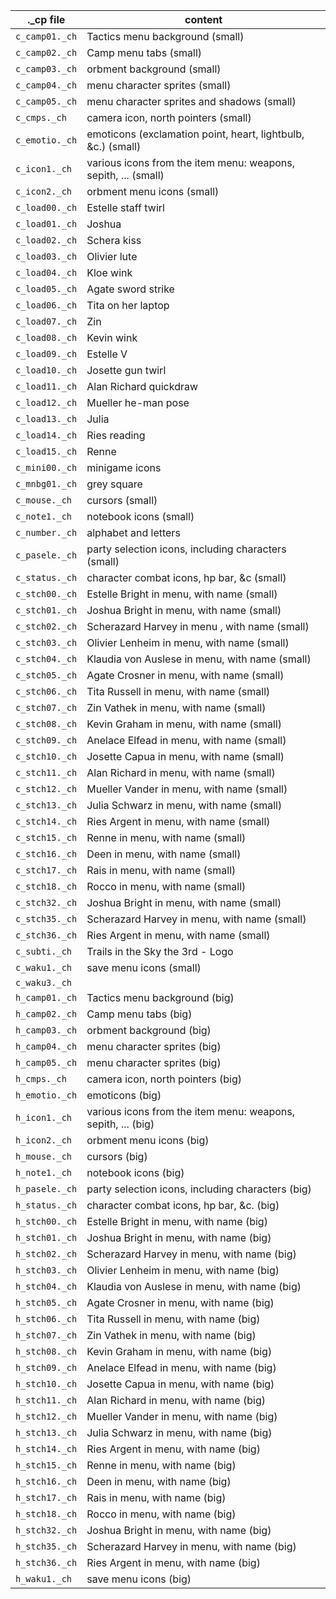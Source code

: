 | ._cp file      | content                                                        |
| -------------- | -------------------------------------------------------------- |
| `c_camp01._ch` | Tactics menu background (small)                                |
| `c_camp02._ch` | Camp menu tabs (small)                                         |
| `c_camp03._ch` | orbment background (small)                                     |
| `c_camp04._ch` | menu character sprites (small)                                 |
| `c_camp05._ch` | menu character sprites and shadows (small)                     |
| `c_cmps._ch`   | camera icon, north pointers (small)                            |
| `c_emotio._ch` | emoticons (exclamation point, heart, lightbulb, &c.) (small)   |
| `c_icon1._ch`  | various icons from the item menu: weapons, sepith, ... (small) |
| `c_icon2._ch`  | orbment menu icons (small)                                     |
| `c_load00._ch` | Estelle staff twirl                                            |
| `c_load01._ch` | Joshua                                                         |
| `c_load02._ch` | Schera kiss                                                    |
| `c_load03._ch` | Olivier lute                                                   |
| `c_load04._ch` | Kloe wink                                                      |
| `c_load05._ch` | Agate sword strike                                             |
| `c_load06._ch` | Tita on her laptop                                             |
| `c_load07._ch` | Zin                                                            |
| `c_load08._ch` | Kevin wink                                                     |
| `c_load09._ch` | Estelle V                                                      |
| `c_load10._ch` | Josette gun twirl                                              |
| `c_load11._ch` | Alan Richard quickdraw                                         |
| `c_load12._ch` | Mueller he-man pose                                            |
| `c_load13._ch` | Julia                                                          |
| `c_load14._ch` | Ries reading                                                   |
| `c_load15._ch` | Renne                                                          |
| `c_mini00._ch` | minigame icons                                                 |
| `c_mnbg01._ch` | grey square                                                    |
| `c_mouse._ch`  | cursors (small)                                                |
| `c_note1._ch`  | notebook icons (small)                                         |
| `c_number._ch` | alphabet and letters                                           |
| `c_pasele._ch` | party selection icons, including characters (small)            |
| `c_status._ch` | character combat icons, hp bar, &c (small)                     |
| `c_stch00._ch` | Estelle Bright in menu, with name (small)                      |
| `c_stch01._ch` | Joshua Bright in menu, with name (small)                       |
| `c_stch02._ch` | Scherazard Harvey in menu , with name (small)                  |
| `c_stch03._ch` | Olivier Lenheim in menu, with name (small)                     |
| `c_stch04._ch` | Klaudia von Auslese in menu, with name (small)                 |
| `c_stch05._ch` | Agate Crosner in menu, with name (small)                       |
| `c_stch06._ch` | Tita Russell in menu, with name (small)                        |
| `c_stch07._ch` | Zin Vathek in menu, with name (small)                          |
| `c_stch08._ch` | Kevin Graham in menu, with name (small)                        |
| `c_stch09._ch` | Anelace Elfead in menu, with name (small)                      |
| `c_stch10._ch` | Josette Capua in menu, with name (small)                       |
| `c_stch11._ch` | Alan Richard in menu, with name (small)                        |
| `c_stch12._ch` | Mueller Vander in menu, with name (small)                      |
| `c_stch13._ch` | Julia Schwarz in menu, with name (small)                       |
| `c_stch14._ch` | Ries Argent in menu, with name (small)                         |
| `c_stch15._ch` | Renne in menu, with name (small)                               |
| `c_stch16._ch` | Deen in menu, with name (small)                                |
| `c_stch17._ch` | Rais in menu, with name (small)                                |
| `c_stch18._ch` | Rocco in menu, with name (small)                               |
| `c_stch32._ch` | Joshua Bright in menu, with name (small)                       |
| `c_stch35._ch` | Scherazard Harvey in menu, with name (small)                   |
| `c_stch36._ch` | Ries Argent in menu, with name (small)                         |
| `c_subti._ch`  | Trails in the Sky the 3rd - Logo                               |
| `c_waku1._ch`  | save menu icons (small)                                        |
| `c_waku3._ch`  |                                                                |
| `h_camp01._ch` | Tactics menu background (big)                                  |
| `h_camp02._ch` | Camp menu tabs (big)                                           |
| `h_camp03._ch` | orbment background (big)                                       |
| `h_camp04._ch` | menu character sprites (big)                                   |
| `h_camp05._ch` | menu character sprites (big)                                   |
| `h_cmps._ch`   | camera icon, north pointers (big)                              |
| `h_emotio._ch` | emoticons (big)                                                |
| `h_icon1._ch`  | various icons from the item menu: weapons, sepith, ... (big)   |
| `h_icon2._ch`  | orbment menu icons (big)                                       |
| `h_mouse._ch`  | cursors (big)                                                  |
| `h_note1._ch`  | notebook icons (big)                                           |
| `h_pasele._ch` | party selection icons, including characters (big)              |
| `h_status._ch` | character combat icons, hp bar, &c. (big)                      |
| `h_stch00._ch` | Estelle Bright in menu, with name (big)                        |
| `h_stch01._ch` | Joshua Bright in menu, with name (big)                         |
| `h_stch02._ch` | Scherazard Harvey in menu, with name (big)                     |
| `h_stch03._ch` | Olivier Lenheim in menu, with name (big)                       |
| `h_stch04._ch` | Klaudia von Auslese in menu, with name (big)                   |
| `h_stch05._ch` | Agate Crosner in menu, with name (big)                         |
| `h_stch06._ch` | Tita Russell in menu, with name (big)                          |
| `h_stch07._ch` | Zin Vathek in menu, with name (big)                            |
| `h_stch08._ch` | Kevin Graham in menu, with name (big)                          |
| `h_stch09._ch` | Anelace Elfead in menu, with name (big)                        |
| `h_stch10._ch` | Josette Capua in menu, with name (big)                         |
| `h_stch11._ch` | Alan Richard in menu, with name (big)                          |
| `h_stch12._ch` | Mueller Vander in menu, with name (big)                        |
| `h_stch13._ch` | Julia Schwarz in menu, with name (big)                         |
| `h_stch14._ch` | Ries Argent in menu, with name (big)                           |
| `h_stch15._ch` | Renne in menu, with name (big)                                 |
| `h_stch16._ch` | Deen in menu, with name (big)                                  |
| `h_stch17._ch` | Rais in menu, with name (big)                                  |
| `h_stch18._ch` | Rocco in menu, with name (big)                                 |
| `h_stch32._ch` | Joshua Bright in menu, with name (big)                         |
| `h_stch35._ch` | Scherazard Harvey in menu, with name (big)                     |
| `h_stch36._ch` | Ries Argent in menu, with name (big)                           |
| `h_waku1._ch`  | save menu icons (big)                                          |
